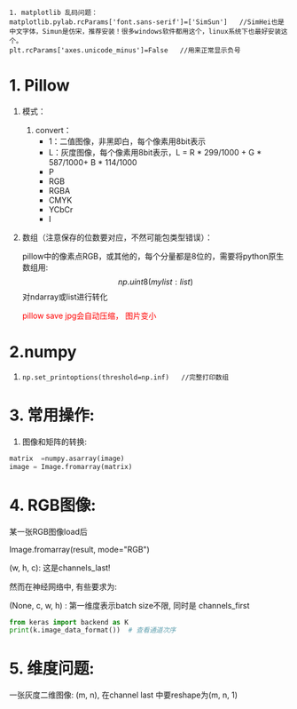 ~~~properties
1. matplotlib 乱码问题：
matplotlib.pylab.rcParams['font.sans-serif']=['SimSun']   //SimHei也是中文字体，Simun是仿宋，推荐安装！很多windows软件都用这个，linux系统下也最好安装这个。
plt.rcParams['axes.unicode_minus']=False   //用来正常显示负号
~~~

# 1. Pillow

1. 模式：
   1. convert：
      * 1：二值图像，非黑即白，每个像素用8bit表示
      * L：灰度图像，每个像素用8bit表示，L = R * 299/1000 + G * 587/1000+ B * 114/1000 
      * P
      * RGB
      * RGBA
      * CMYK
      * YCbCr
      * I
   
2. 数组（注意保存的位数要对应，不然可能包类型错误）：

   pillow中的像素点RGB，或其他的，每个分量都是8位的，需要将python原生数组用:
   $$
   np.uint8(mylist:list)
   $$
   对ndarray或list进行转化
   
   <font color="red">pillow save jpg会自动压缩， 图片变小</font>

# 2.numpy

1. ```
   np.set_printoptions(threshold=np.inf)   //完整打印数组
   ```

# 3. 常用操作:

1. 图像和矩阵的转换:

~~~python
matrix  =numpy.asarray(image)
image = Image.fromarray(matrix)
~~~



# 4. RGB图像:

某一张RGB图像load后



Image.fromarray(result, mode="RGB")

(w, h, c): 这是channels_last!

然而在神经网络中, 有些要求为:

(None, c, w, h) : 第一维度表示batch size不限, 同时是 channels_first



~~~python
from keras import backend as K
print(k.image_data_format())  # 查看通道次序
~~~



# 5. 维度问题:

一张灰度二维图像: (m, n), 在channel last 中要reshape为(m, n, 1)